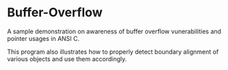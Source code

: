 Buffer-Overflow
===============

A sample demonstration on awareness of buffer overflow vunerabilities and pointer usages in ANSI C.

This program also illustrates how to properly detect boundary alignment of various objects and use them accordingly.
